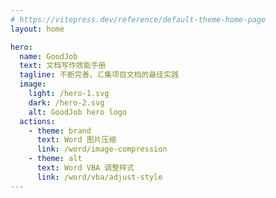 ```yaml
---
# https://vitepress.dev/reference/default-theme-home-page
layout: home

hero:
  name: GoodJob
  text: 文档写作效能手册
  tagline: 不断完善，汇集项目文档的最佳实践
  image:
    light: /hero-1.svg
    dark: /hero-2.svg
    alt: GoodJob hero logo
  actions:
    - theme: brand
      text: Word 图片压缩
      link: /word/image-compression
    - theme: alt
      text: Word VBA 调整样式
      link: /word/vba/adjust-style
---
```

